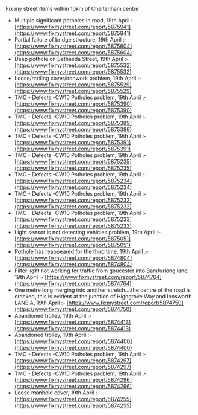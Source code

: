 Fix my street items within 10km of Cheltenham centre

<!-- fix_marker starts -->

- Multiple significant potholes in road, 19th April :- [https://www.fixmystreet.com/report/5875941](https://www.fixmystreet.com/report/5875941)
- Partial failure of bridge structure, 19th April :- [https://www.fixmystreet.com/report/5875604](https://www.fixmystreet.com/report/5875604)
- Deep pothole on Bethesda Street, 19th April :- [https://www.fixmystreet.com/report/5875532](https://www.fixmystreet.com/report/5875532)
- Loose/rattling cover/ironwork problem, 19th April :- [https://www.fixmystreet.com/report/5875529](https://www.fixmystreet.com/report/5875529)
- TMC - Defects -CW10 Potholes problem, 19th April :- [https://www.fixmystreet.com/report/5875390](https://www.fixmystreet.com/report/5875390)
- TMC - Defects -CW10 Potholes problem, 19th April :- [https://www.fixmystreet.com/report/5875389](https://www.fixmystreet.com/report/5875389)
- TMC - Defects -CW10 Potholes problem, 19th April :- [https://www.fixmystreet.com/report/5875391](https://www.fixmystreet.com/report/5875391)
- TMC - Defects -CW10 Potholes problem, 19th April :- [https://www.fixmystreet.com/report/5875235](https://www.fixmystreet.com/report/5875235)
- TMC - Defects -CW10 Potholes problem, 19th April :- [https://www.fixmystreet.com/report/5875234](https://www.fixmystreet.com/report/5875234)
- TMC - Defects -CW10 Potholes problem, 19th April :- [https://www.fixmystreet.com/report/5875232](https://www.fixmystreet.com/report/5875232)
- TMC - Defects -CW10 Potholes problem, 19th April :- [https://www.fixmystreet.com/report/5875233](https://www.fixmystreet.com/report/5875233)
- Light sensor is not detecting vehicles problem, 19th April :- [https://www.fixmystreet.com/report/5875051](https://www.fixmystreet.com/report/5875051)
- Pothole has reappeared for the third time, 19th April :- [https://www.fixmystreet.com/report/5874804](https://www.fixmystreet.com/report/5874804)
- Filter light not working for traffic from goucester into Bamfurlong lane, 19th April :- [https://www.fixmystreet.com/report/5874764](https://www.fixmystreet.com/report/5874764)
- One metre long merging into another stretch….the centre of the road is cracked, this is evident at the junction of Highgrove Way and Innsworth LANE A, 19th April :- [https://www.fixmystreet.com/report/5874750](https://www.fixmystreet.com/report/5874750)
- Abandoned trolley, 19th April :- [https://www.fixmystreet.com/report/5874413](https://www.fixmystreet.com/report/5874413)
- Abandoned trolley, 19th April :- [https://www.fixmystreet.com/report/5874400](https://www.fixmystreet.com/report/5874400)
- TMC - Defects -CW10 Potholes problem, 19th April :- [https://www.fixmystreet.com/report/5874297](https://www.fixmystreet.com/report/5874297)
- TMC - Defects -CW10 Potholes problem, 19th April :- [https://www.fixmystreet.com/report/5874296](https://www.fixmystreet.com/report/5874296)
- Loose manhold cover, 19th April :- [https://www.fixmystreet.com/report/5874255](https://www.fixmystreet.com/report/5874255)

<!-- fix_marker ends -->